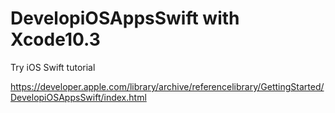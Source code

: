 # DevelopiOSAppsSwift with Xcode10.3
Try iOS Swift tutorial

https://developer.apple.com/library/archive/referencelibrary/GettingStarted/DevelopiOSAppsSwift/index.html


